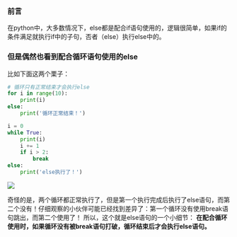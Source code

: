 
<BlogInfo id="763" title="else用法的一个小细节" author="白日梦想猿" pv=0 read_times=0 pre_cost_time="23" category="《流畅的python》" tag_list="['小细节', '              else']" create_time="2022.04.23 16:19:00.972018" update_time="2022.04.23 16:21:07" />

###  前言
在python中，大多数情况下，else都是配合if语句使用的，逻辑很简单，如果if的条件满足就执行if中的子句，否者（else）执行else中的。

### 但是偶然也看到配合循环语句使用的else

比如下面这两个栗子：

```python
# 循环只有正常结束才会执行else
for i in range(10):
    print(i)
else:
    print('循环正常结束！')

i = 0
while True:
    print(i)
    i += 1
    if i > 2:
        break
else:
    print('else执行了！')
```

![](../media/image/2022/04/23/image-20220423161836-2.png)

奇怪的是，两个循环都正常执行了，但是第一个执行完成后执行了else语句，而第二个没有！仔细观察的小伙伴可能已经找到差异了：第一个循环没有使用break语句跳出，而第二个使用了！
所以，这个就是else语句的一个小细节： **在配合循环使用时，如果循环没有被break语句打破，循环结束后才会执行else语句。**






